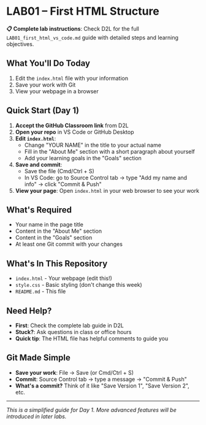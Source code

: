# LAB01 – First HTML Structure

**📋 Complete lab instructions**: Check D2L for the full `LAB01_first_html_vs_code.md` guide with detailed steps and learning objectives.

## What You'll Do Today
1. Edit the `index.html` file with your information
2. Save your work with Git
3. View your webpage in a browser

## Quick Start (Day 1)
1. **Accept the GitHub Classroom link** from D2L
2. **Open your repo** in VS Code or GitHub Desktop  
3. **Edit `index.html`**:
   - Change "YOUR NAME" in the title to your actual name
   - Fill in the "About Me" section with a short paragraph about yourself
   - Add your learning goals in the "Goals" section
4. **Save and commit**:
   - Save the file (Cmd/Ctrl + S)
   - In VS Code: go to Source Control tab → type "Add my name and info" → click "Commit & Push"
5. **View your page**: Open `index.html` in your web browser to see your work

## What's Required
- Your name in the page title
- Content in the "About Me" section
- Content in the "Goals" section
- At least one Git commit with your changes

## What's In This Repository
- `index.html` - Your webpage (edit this!)
- `style.css` - Basic styling (don't change this week)
- `README.md` - This file

## Need Help?
- **First**: Check the complete lab guide in D2L
- **Stuck?**: Ask questions in class or office hours
- **Quick tip**: The HTML file has helpful comments to guide you

## Git Made Simple
- **Save your work**: File → Save (or Cmd/Ctrl + S)
- **Commit**: Source Control tab → type a message → "Commit & Push"
- **What's a commit?** Think of it like "Save Version 1", "Save Version 2", etc.

---
*This is a simplified guide for Day 1. More advanced features will be introduced in later labs.*
